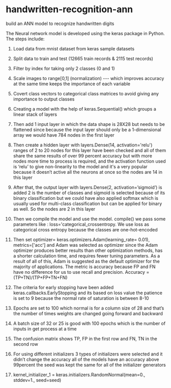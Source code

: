 # handwritten-recognition-ann
 build an ANN model to recognize handwritten digits

The Neural network model is developed using the keras package in Python.
The steps include:

1. Load data from mnist dataset from keras sample datasets

   
2. Split data to train and test (12665 train records & 2115 test records)

   
3. Filter by index for taking only 2 classes (0 and 1)

4. Scale images to range[0,1] (normalization) --- which improves accuracy at the same time keeps the importance of each variable

5. Covert class vectors to categorical class matrices to avoid giving any importance to
output classes

6. Creating a model with the help of keras.Sequential() which groups a linear stack of
layers

7. Then add 1 input layer in which the data shape is 28X28 but needs to be flattened since because the input layer should only be a 1-dimensional array we would have 784 nodes in the first layer

8. Then create a hidden layer with layers.Dense(14, activation='relu') ranges of 2 to 20 nodes for this layer have been checked and all of them share the same results of over 99 percent accuracy but with more nodes more time to process is required, and the
activation function used is ‘relu’ to give non-linearity to the model and it's a very popular because it doesn’t active all the neurons at once so the nodes are 14 in this layer

9. After that, the output layer with layers.Dense(2, activation=’sigmoid’) is added 2 is the number of classes and sigmoid is selected because of its binary classification but we could have also applied softmax which is usually used for multi-class classification but can be applied for binary as well. So the nodes are 2 in this layer


10. Then we compile the model and use the model. compile() we pass some parameters like :
loss='categorical_crossentropy. We use loss as categorical cross entropy because the
classes are one-hot-encoded


11. Then set optimizer= keras.optimizers.Adam(learning_rate= 0.01), metrics=['acc'] and
Adam was selected as optimizer since the Adam optimizer produces better results than
other optimization methods, has a shorter calculation time, and requires fewer tuning
parameters. As a result of all of this, Adam is suggested as the default optimizer for the majority of applications. The metric is accuracy because FP and FN have no difference for us to use recall and precision. Accuracy = (TP+TN)/(TP+FP+TN+FN)

12. The criteria for early stopping have been added keras.callbacks.EarlyStopping and its based on loss value the patience is set to 9 because the normal rate of saturation is between 8-10

13. Epochs are set to 100 which normal is for a column size of 28 and that’s the number of times weights are changed going forward and backward

14. A batch size of 32 or 25 is good with 100 epochs which is the number of inputs in get process at a time

15. The confusion matrix shows TP, FP in the first row and FN, TN in the second row

16. For using different initializers 3 types of initializers were selected and it didn’t change the accuracy all of the models have an accuracy above 99percent the seed was kept the same for all of the initializer generators

17. kernel_initializer_1 = keras.initializers.RandomNormal(mean=0., stddev=1., seed=seed)
